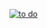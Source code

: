[![to do](https://github.com/MarkoMelle/ToDo-witch-fetch-request/actions/workflows/main.yml/badge.svg)](https://github.com/MarkoMelle/ToDo-witch-fetch-request/actions/workflows/main.yml)